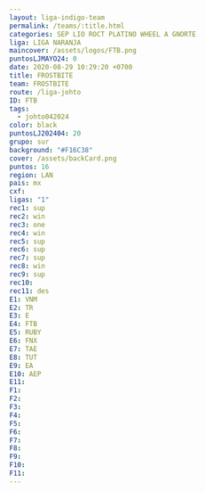 ```yaml
---
layout: liga-indigo-team
permalink: /teams/:title.html
categories: SEP LIO ROCT PLATINO WHEEL A GNORTE
liga: LIGA NARANJA
maincover: /assets/logos/FTB.png
puntosLJMAYO24: 0
date: 2020-08-29 10:29:20 +0700
title: FROSTBITE
team: FROSTBITE
route: /liga-johto
ID: FTB
tags:
  - johto042024
color: black
puntosLJ202404: 20
grupo: sur
background: "#F16C38"
cover: /assets/backCard.png
puntos: 16
region: LAN
pais: mx
cxf: 
ligas: "1"
rec1: sup
rec2: win
rec3: one
rec4: win
rec5: sup
rec6: sup
rec7: sup
rec8: win
rec9: sup
rec10: 
rec11: des
E1: VNM
E2: TR
E3: E
E4: FTB
E5: RUBY
E6: FNX
E7: TAE
E8: TUT
E9: EA
E10: AEP
E11: 
F1: 
F2: 
F3: 
F4: 
F5: 
F6: 
F7: 
F8: 
F9: 
F10: 
F11:
---
```



